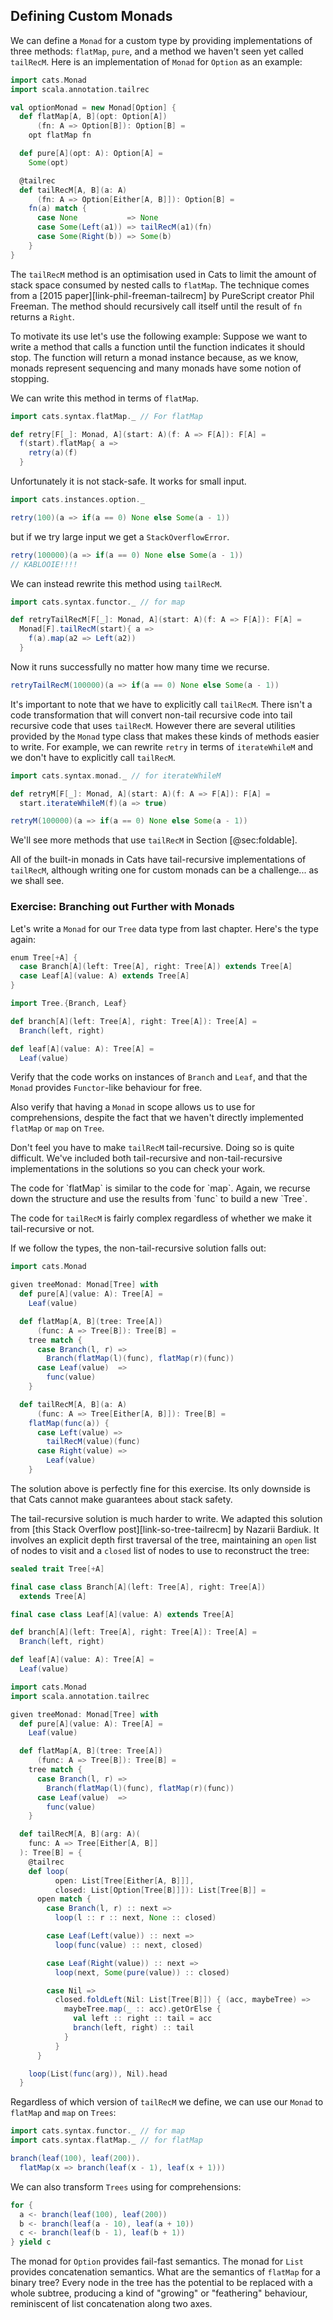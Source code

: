 ## Defining Custom Monads

We can define a `Monad` for a custom type
by providing implementations of three methods:
`flatMap`, `pure`, and
a method we haven't seen yet called `tailRecM`.
Here is an implementation of `Monad` for `Option` as an example:

```scala mdoc:silent:reset-object
import cats.Monad
import scala.annotation.tailrec

val optionMonad = new Monad[Option] {
  def flatMap[A, B](opt: Option[A])
      (fn: A => Option[B]): Option[B] =
    opt flatMap fn

  def pure[A](opt: A): Option[A] =
    Some(opt)

  @tailrec
  def tailRecM[A, B](a: A)
      (fn: A => Option[Either[A, B]]): Option[B] =
    fn(a) match {
      case None           => None
      case Some(Left(a1)) => tailRecM(a1)(fn)
      case Some(Right(b)) => Some(b)
    }
}
```

The `tailRecM` method is an optimisation used in Cats to limit
the amount of stack space consumed by nested calls to `flatMap`.
The technique comes from a [2015 paper][link-phil-freeman-tailrecm]
by PureScript creator Phil Freeman.
The method should recursively call itself
until the result of `fn` returns a `Right`.

To motivate its use let's use the following example:
Suppose we want to write a method that calls a
function until the function indicates it should stop.
The function will return a monad instance because,
as we know,
monads represent sequencing
and many monads have some notion of stopping.

We can write this method in terms of `flatMap`.

```scala mdoc:silent
import cats.syntax.flatMap._ // For flatMap

def retry[F[_]: Monad, A](start: A)(f: A => F[A]): F[A] =
  f(start).flatMap{ a =>
    retry(a)(f)
  }
```

Unfortunately it is not stack-safe.
It works for small input.

```scala mdoc
import cats.instances.option._

retry(100)(a => if(a == 0) None else Some(a - 1))
```

but if we try large input we get a `StackOverflowError`.

```scala
retry(100000)(a => if(a == 0) None else Some(a - 1))
// KABLOOIE!!!!
```

We can instead rewrite this method
using `tailRecM`.

```scala mdoc:silent
import cats.syntax.functor._ // for map

def retryTailRecM[F[_]: Monad, A](start: A)(f: A => F[A]): F[A] =
  Monad[F].tailRecM(start){ a =>
    f(a).map(a2 => Left(a2))
  }
```

Now it runs successfully
no matter how many time we recurse.

```scala mdoc
retryTailRecM(100000)(a => if(a == 0) None else Some(a - 1))
```

It's important to note
that we have to explicitly call `tailRecM`.
There isn't a code transformation
that will convert non-tail recursive
code into tail recursive code
that uses `tailRecM`.
However there are several utilities
provided by the `Monad` type class
that makes these kinds of methods easier to write.
For example, we can rewrite `retry`
in terms of `iterateWhileM`
and we don't have to explicitly call `tailRecM`.

```scala mdoc:silent
import cats.syntax.monad._ // for iterateWhileM

def retryM[F[_]: Monad, A](start: A)(f: A => F[A]): F[A] =
  start.iterateWhileM(f)(a => true)
```

```scala mdoc
retryM(100000)(a => if(a == 0) None else Some(a - 1))
```

We'll see more methods that use `tailRecM` in Section [@sec:foldable].

All of the built-in monads in Cats have
tail-recursive implementations of `tailRecM`,
although writing one for custom monads
can be a challenge... as we shall see.

### Exercise: Branching out Further with Monads

Let's write a `Monad` for our `Tree` data type from last chapter.
Here's the type again:

```scala mdoc:silent
enum Tree[+A] {
  case Branch[A](left: Tree[A], right: Tree[A]) extends Tree[A]
  case Leaf[A](value: A) extends Tree[A]
}

import Tree.{Branch, Leaf}

def branch[A](left: Tree[A], right: Tree[A]): Tree[A] =
  Branch(left, right)

def leaf[A](value: A): Tree[A] =
  Leaf(value)
```

Verify that the code works on instances of `Branch` and `Leaf`,
and that the `Monad` provides `Functor`-like behaviour for free.

Also verify that having a `Monad` in scope allows us to use for comprehensions,
despite the fact that we haven't directly implemented `flatMap` or `map` on `Tree`.

Don't feel you have to make `tailRecM` tail-recursive.
Doing so is quite difficult.
We've included both tail-recursive
and non-tail-recursive implementations
in the solutions so you can check your work.

<div class="solution">
The code for `flatMap` is similar to the code for `map`.
Again, we recurse down the structure
and use the results from `func` to build a new `Tree`.

The code for `tailRecM` is fairly complex
regardless of whether we make it tail-recursive or not.

If we follow the types,
the non-tail-recursive solution falls out:

```scala mdoc:silent
import cats.Monad

given treeMonad: Monad[Tree] with
  def pure[A](value: A): Tree[A] =
    Leaf(value)

  def flatMap[A, B](tree: Tree[A])
      (func: A => Tree[B]): Tree[B] =
    tree match {
      case Branch(l, r) =>
        Branch(flatMap(l)(func), flatMap(r)(func))
      case Leaf(value)  =>
        func(value)
    }

  def tailRecM[A, B](a: A)
      (func: A => Tree[Either[A, B]]): Tree[B] =
    flatMap(func(a)) {
      case Left(value) =>
        tailRecM(value)(func)
      case Right(value) =>
        Leaf(value)
    }
```

The solution above is perfectly fine for this exercise.
Its only downside is that Cats cannot make guarantees about stack safety.

The tail-recursive solution is much harder to write.
We adapted this solution from
[this Stack Overflow post][link-so-tree-tailrecm] by Nazarii Bardiuk.
It involves an explicit depth first traversal of the tree,
maintaining an `open` list of nodes to visit
and a `closed` list of nodes to use to reconstruct the tree:

```scala mdoc:invisible:reset-object
sealed trait Tree[+A]

final case class Branch[A](left: Tree[A], right: Tree[A])
  extends Tree[A]

final case class Leaf[A](value: A) extends Tree[A]

def branch[A](left: Tree[A], right: Tree[A]): Tree[A] =
  Branch(left, right)

def leaf[A](value: A): Tree[A] =
  Leaf(value)
```
```scala mdoc:silent
import cats.Monad
import scala.annotation.tailrec

given treeMonad: Monad[Tree] with
  def pure[A](value: A): Tree[A] =
    Leaf(value)

  def flatMap[A, B](tree: Tree[A])
      (func: A => Tree[B]): Tree[B] =
    tree match {
      case Branch(l, r) =>
        Branch(flatMap(l)(func), flatMap(r)(func))
      case Leaf(value)  =>
        func(value)
    }

  def tailRecM[A, B](arg: A)(
    func: A => Tree[Either[A, B]]
  ): Tree[B] = {
    @tailrec
    def loop(
          open: List[Tree[Either[A, B]]],
          closed: List[Option[Tree[B]]]): List[Tree[B]] =
      open match {
        case Branch(l, r) :: next =>
          loop(l :: r :: next, None :: closed)

        case Leaf(Left(value)) :: next =>
          loop(func(value) :: next, closed)

        case Leaf(Right(value)) :: next =>
          loop(next, Some(pure(value)) :: closed)

        case Nil =>
          closed.foldLeft(Nil: List[Tree[B]]) { (acc, maybeTree) =>
            maybeTree.map(_ :: acc).getOrElse {
              val left :: right :: tail = acc
              branch(left, right) :: tail
            }
          }
      }

    loop(List(func(arg)), Nil).head
  }
```

Regardless of which version of `tailRecM` we define,
we can use our `Monad` to `flatMap` and `map` on `Trees`:

```scala mdoc:silent
import cats.syntax.functor._ // for map
import cats.syntax.flatMap._ // for flatMap
```

```scala mdoc
branch(leaf(100), leaf(200)).
  flatMap(x => branch(leaf(x - 1), leaf(x + 1)))
```

We can also transform `Trees` using for comprehensions:

```scala mdoc
for {
  a <- branch(leaf(100), leaf(200))
  b <- branch(leaf(a - 10), leaf(a + 10))
  c <- branch(leaf(b - 1), leaf(b + 1))
} yield c
```

The monad for `Option` provides fail-fast semantics.
The monad for `List` provides concatenation semantics.
What are the semantics of `flatMap` for a binary tree?
Every node in the tree has the potential to be replaced with a whole subtree,
producing a kind of "growing" or "feathering" behaviour,
reminiscent of list concatenation along two axes.
</div>
